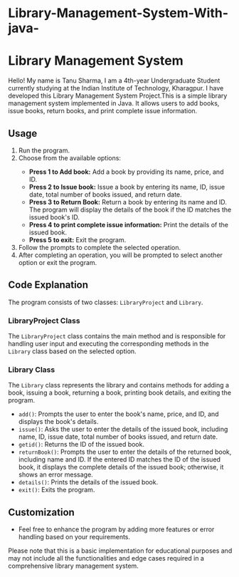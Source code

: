 # Library-Management-System-With-java-

<!DOCTYPE html>
<html>
<head>
    
</head>
<body>
    <h1>Library Management System</h1>
    <p>Hello! My name is Tanu Sharma, I am a 4th-year Undergraduate Student currently studying at the Indian Institute of Technology, Kharagpur. I have developed this Library Management System Project.This is a simple library management system implemented in Java. It allows users to add books, issue books, return books, and print complete issue information.</p>
    <h2>Usage</h2>
    <ol>
        <li>Run the program.</li>
        <li>Choose from the available options:</li>
        <ul>
            <li><strong>Press 1 to Add book:</strong> Add a book by providing its name, price, and ID.</li>
            <li><strong>Press 2 to Issue book:</strong> Issue a book by entering its name, ID, issue date, total number of books issued, and return date.</li>
            <li><strong>Press 3 to Return Book:</strong> Return a book by entering its name and ID. The program will display the details of the book if the ID matches the issued book's ID.</li>
            <li><strong>Press 4 to print complete issue information:</strong> Print the details of the issued book.</li>
            <li><strong>Press 5 to exit:</strong> Exit the program.</li>
        </ul>
        <li>Follow the prompts to complete the selected operation.</li>
        <li>After completing an operation, you will be prompted to select another option or exit the program.</li>
    </ol>
    <h2>Code Explanation</h2>
    <p>The program consists of two classes: <code>LibraryProject</code> and <code>Library</code>.</p>
    <h3>LibraryProject Class</h3>
    <p>The <code>LibraryProject</code> class contains the main method and is responsible for handling user input and executing the corresponding methods in the <code>Library</code> class based on the selected option.</p>
    <h3>Library Class</h3>
    <p>The <code>Library</code> class represents the library and contains methods for adding a book, issuing a book, returning a book, printing book details, and exiting the program.</p>
    <ul>
        <li><code>add()</code>: Prompts the user to enter the book's name, price, and ID, and displays the book's details.</li>
        <li><code>issue()</code>: Asks the user to enter the details of the issued book, including name, ID, issue date, total number of books issued, and return date.</li>
        <li><code>getid()</code>: Returns the ID of the issued book.</li>
        <li><code>returnBook()</code>: Prompts the user to enter the details of the returned book, including name and ID. If the entered ID matches the ID of the issued book, it displays the complete details of the issued book; otherwise, it shows an error message.</li>
        <li><code>details()</code>: Prints the details of the issued book.</li>
        <li><code>exit()</code>: Exits the program.</li>
    </ul>
    <h2>Customization</h2>
    <ul>
        <li>Feel free to enhance the program by adding more features or error handling based on your requirements.</li>
    </ul>
    <p>Please note that this is a basic implementation for educational purposes and may not include all the functionalities and edge cases required in a comprehensive library management system.</p>
</body>
</html>
